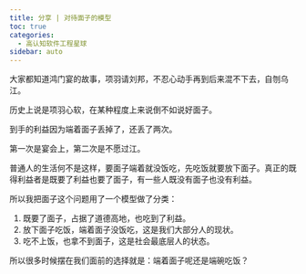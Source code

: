 ```yaml
---
title: 分享 | 对待面子的模型
toc: true
categories: 
  - 高认知软件工程星球
sidebar: auto
---
```


大家都知道鸿门宴的故事，项羽请刘邦，不忍心动手再到后来混不下去，自刎乌江。

历史上说是项羽心软，在某种程度上来说倒不如说好面子。

到手的利益因为端着面子丢掉了，还丢了两次。

第一次是宴会上，第二次是不愿过江。

普通人的生活何不是这样，要面子端着就没饭吃，先吃饭就要放下面子。真正的既得利益者是既要了利益也要了面子，有一些人既没有面子也没有利益。

所以我把面子这个问题用了一个模型做了分类：

1. 既要了面子，占据了道德高地，也吃到了利益。
2. 放下面子吃饭，端着面子没饭吃，这是我们大部分人的现状。
3. 吃不上饭，也拿不到面子，这是社会最底层人的状态。

所以很多时候摆在我们面前的选择就是：端着面子呢还是端碗吃饭？



